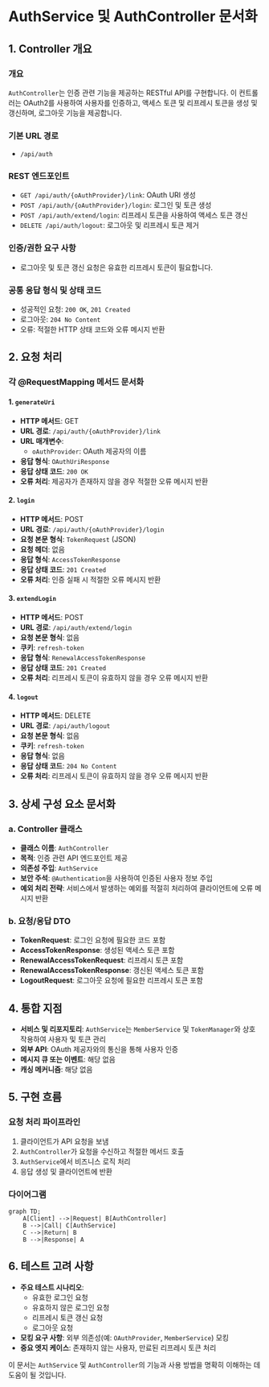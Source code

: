 # AuthService 및 AuthController 문서화

## 1. Controller 개요

### 개요
`AuthController`는 인증 관련 기능을 제공하는 RESTful API를 구현합니다. 이 컨트롤러는 OAuth2를 사용하여 사용자를 인증하고, 액세스 토큰 및 리프레시 토큰을 생성 및 갱신하며, 로그아웃 기능을 제공합니다.

### 기본 URL 경로
- `/api/auth`

### REST 엔드포인트
- `GET /api/auth/{oAuthProvider}/link`: OAuth URI 생성
- `POST /api/auth/{oAuthProvider}/login`: 로그인 및 토큰 생성
- `POST /api/auth/extend/login`: 리프레시 토큰을 사용하여 액세스 토큰 갱신
- `DELETE /api/auth/logout`: 로그아웃 및 리프레시 토큰 제거

### 인증/권한 요구 사항
- 로그아웃 및 토큰 갱신 요청은 유효한 리프레시 토큰이 필요합니다.

### 공통 응답 형식 및 상태 코드
- 성공적인 요청: `200 OK`, `201 Created`
- 로그아웃: `204 No Content`
- 오류: 적절한 HTTP 상태 코드와 오류 메시지 반환

## 2. 요청 처리

### 각 @RequestMapping 메서드 문서화

#### 1. `generateUri`
- **HTTP 메서드**: GET
- **URL 경로**: `/api/auth/{oAuthProvider}/link`
- **URL 매개변수**: 
  - `oAuthProvider`: OAuth 제공자의 이름
- **응답 형식**: `OAuthUriResponse`
- **응답 상태 코드**: `200 OK`
- **오류 처리**: 제공자가 존재하지 않을 경우 적절한 오류 메시지 반환

#### 2. `login`
- **HTTP 메서드**: POST
- **URL 경로**: `/api/auth/{oAuthProvider}/login`
- **요청 본문 형식**: `TokenRequest` (JSON)
- **요청 헤더**: 없음
- **응답 형식**: `AccessTokenResponse`
- **응답 상태 코드**: `201 Created`
- **오류 처리**: 인증 실패 시 적절한 오류 메시지 반환

#### 3. `extendLogin`
- **HTTP 메서드**: POST
- **URL 경로**: `/api/auth/extend/login`
- **요청 본문 형식**: 없음
- **쿠키**: `refresh-token`
- **응답 형식**: `RenewalAccessTokenResponse`
- **응답 상태 코드**: `201 Created`
- **오류 처리**: 리프레시 토큰이 유효하지 않을 경우 오류 메시지 반환

#### 4. `logout`
- **HTTP 메서드**: DELETE
- **URL 경로**: `/api/auth/logout`
- **요청 본문 형식**: 없음
- **쿠키**: `refresh-token`
- **응답 형식**: 없음
- **응답 상태 코드**: `204 No Content`
- **오류 처리**: 리프레시 토큰이 유효하지 않을 경우 오류 메시지 반환

## 3. 상세 구성 요소 문서화

### a. Controller 클래스
- **클래스 이름**: `AuthController`
- **목적**: 인증 관련 API 엔드포인트 제공
- **의존성 주입**: `AuthService`
- **보안 주석**: `@Authentication`을 사용하여 인증된 사용자 정보 주입
- **예외 처리 전략**: 서비스에서 발생하는 예외를 적절히 처리하여 클라이언트에 오류 메시지 반환

### b. 요청/응답 DTO
- **TokenRequest**: 로그인 요청에 필요한 코드 포함
- **AccessTokenResponse**: 생성된 액세스 토큰 포함
- **RenewalAccessTokenRequest**: 리프레시 토큰 포함
- **RenewalAccessTokenResponse**: 갱신된 액세스 토큰 포함
- **LogoutRequest**: 로그아웃 요청에 필요한 리프레시 토큰 포함

## 4. 통합 지점
- **서비스 및 리포지토리**: `AuthService`는 `MemberService` 및 `TokenManager`와 상호작용하여 사용자 및 토큰 관리
- **외부 API**: OAuth 제공자와의 통신을 통해 사용자 인증
- **메시지 큐 또는 이벤트**: 해당 없음
- **캐싱 메커니즘**: 해당 없음

## 5. 구현 흐름
### 요청 처리 파이프라인
1. 클라이언트가 API 요청을 보냄
2. `AuthController`가 요청을 수신하고 적절한 메서드 호출
3. `AuthService`에서 비즈니스 로직 처리
4. 응답 생성 및 클라이언트에 반환

### 다이어그램
```mermaid
graph TD;
    A[Client] -->|Request| B[AuthController]
    B -->|Call| C[AuthService]
    C -->|Return| B
    B -->|Response| A
```

## 6. 테스트 고려 사항
- **주요 테스트 시나리오**:
  - 유효한 로그인 요청
  - 유효하지 않은 로그인 요청
  - 리프레시 토큰 갱신 요청
  - 로그아웃 요청
- **모킹 요구 사항**: 외부 의존성(예: `OAuthProvider`, `MemberService`) 모킹
- **중요 엣지 케이스**: 존재하지 않는 사용자, 만료된 리프레시 토큰 처리

이 문서는 `AuthService` 및 `AuthController`의 기능과 사용 방법을 명확히 이해하는 데 도움이 될 것입니다.